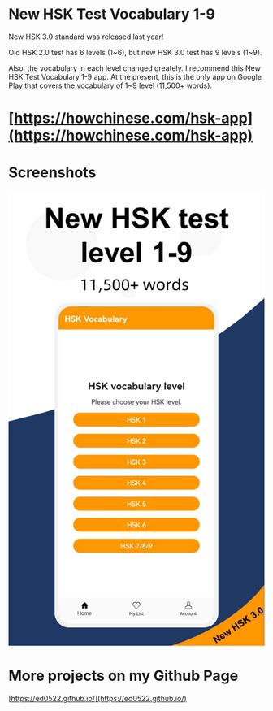 # New HSK Test Vocabulary 1-9
New HSK 3.0 standard was released last year!

Old HSK 2.0 test has 6 levels (1~6), but new HSK 3.0 test has 9 levels (1~9).

Also, the vocabulary in each level changed greately. I recommend this New HSK Test Vocabulary 1-9 app. At the present, this is the only app on Google Play that covers the vocabulary of 1~9 level (11,500+ words).
# [https://howchinese.com/hsk-app](https://howchinese.com/hsk-app) 
# Screenshots
![New HSK Test Vocabulary 1-9 Screenshot_1](/public_img/NewHSKTestVocabulary1-9Screenshot_1.jpg "New HSK Test Vocabulary 1-9 Screenshot")
# More projects on my Github Page
[https://ed0522.github.io/](https://ed0522.github.io/)

